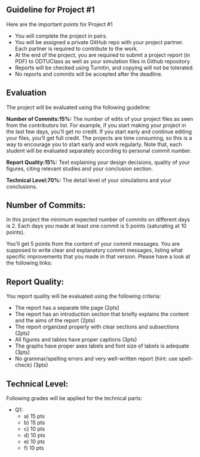 ## Guideline for Project #1

Here are the important points for Project #1

- You will complete the project in pairs. 
- You will be assigned a private GitHub repo with your project partner. Each partner is required to contribute to the work.
- At the end of the project, you are required to submit a project report (in PDF) to ODTUClass as well as your simulation files in Github repository.
- Reports will be checked using Turnitin, and copying will not be tolerated.
- No reports and commits will be accepted after the deadline.

## Evaluation

The project will be evaluated using the following guideline:

**Number of Commits:15%:** The number of edits of your project files as seen from the contributors list. For example, if you start making your project in the last few days, you’ll get no credit. If you start early and continue editing your files, you’ll get full credit. The projects are time consuming, so this is a way to encourage you to start early and work regularly. Note that, each student will be evaluated separately according to personal commit number.

**Report Quality:15%:** Text explaining your design decisions, quality of your figures, citing relevant studies and your conclusion section.

**Technical Level:70%:** The detail level of your simulations and your conclusions.

## Number of Commits:

In this project the minimum expected number of commits on different days is 2. Each days you made at least one commit is 5 points (saturating at 10 points). 

You'll get 5 points from the content of your commit messages. You are supposed to write clear and explanatory commit messages, listing what  specific improvements that you made in that version. Please have a look at the following links:

## Report Quality:

You report quality will be evaluated using the following criteria:

- The report has a separate title page (2pts)
- The report has an introduction section that briefly explains the content and the aims of the report (2pts)
- The report organized properly with clear sections and subsections (2pts)
- All figures and tables have proper captions (3pts)
- The graphs have proper axes labels and font size of labels is adequate (3pts)
- No grammar/spelling errors and very well-written report (hint: use spell-check) (3pts)

## Technical Level:

Following grades will be applied for the technical parts:

- Q1:
    - a) 15 pts
    - b) 15 pts
    - c) 10 pts
    - d) 10 pts
    - e) 10 pts
    - f) 10 pts

